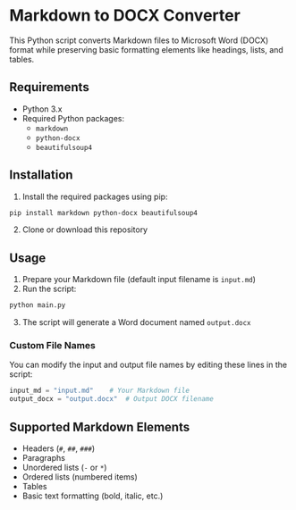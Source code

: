 # Markdown to DOCX Converter

This Python script converts Markdown files to Microsoft Word (DOCX) format while preserving basic formatting elements like headings, lists, and tables.

## Requirements

- Python 3.x
- Required Python packages:
  - `markdown`
  - `python-docx`
  - `beautifulsoup4`

## Installation

1. Install the required packages using pip:

```bash
pip install markdown python-docx beautifulsoup4
```

2. Clone or download this repository

## Usage

1. Prepare your Markdown file (default input filename is `input.md`)
2. Run the script:

```bash
python main.py
```

3. The script will generate a Word document named `output.docx`

### Custom File Names

You can modify the input and output file names by editing these lines in the script:

```python
input_md = "input.md"    # Your Markdown file
output_docx = "output.docx"  # Output DOCX filename
```

## Supported Markdown Elements

- Headers (`#`, `##`, `###`)
- Paragraphs
- Unordered lists (`-` or `*`)
- Ordered lists (numbered items)
- Tables
- Basic text formatting (bold, italic, etc.)


